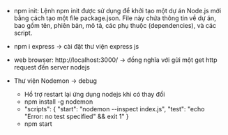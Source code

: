 - npm init: Lệnh npm init được sử dụng để khởi tạo một dự án Node.js mới bằng cách tạo một file package.json. File này chứa thông tin về dự án, bao gồm tên, phiên bản, mô tả, các phụ thuộc (dependencies), và các script.

- npm i express -> cài đặt thư viện express js

- web browser: http://localhost:3000/
  -> đồng nghĩa với gửi một get http request đến server nodejs

- Thư viện Nodemon -> debug
  - Hổ trợ restart lại ứng dụng nodejs khi có thay đổi
  - npm install -g nodemon
  - "scripts": {
    "start": "nodemon --inspect index.js",
    "test": "echo \"Error: no test specified\" && exit 1"
    }
  - npm start
